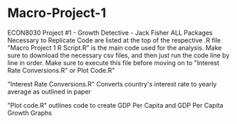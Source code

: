 # Macro-Project-1
ECON8030 Project #1 - Growth Detective - Jack Fisher
ALL Packages Necessary to Replicate Code are listed at the top of the respective .R file
"Macro Project 1 R Script.R" is the main code used for the analysis.  Make sure to download the necessary csv files, and then just run the code line by line in order.  Make sure to execute this file before moving on to "Interest Rate Conversions.R" or Plot Code.R"

"Interest Rate Conversions.R" Converts country's interest rate to yearly average as outlined in paper

"Plot code.R" outlines code to create GDP Per Capita and GDP Per Capita Growth Graphs

